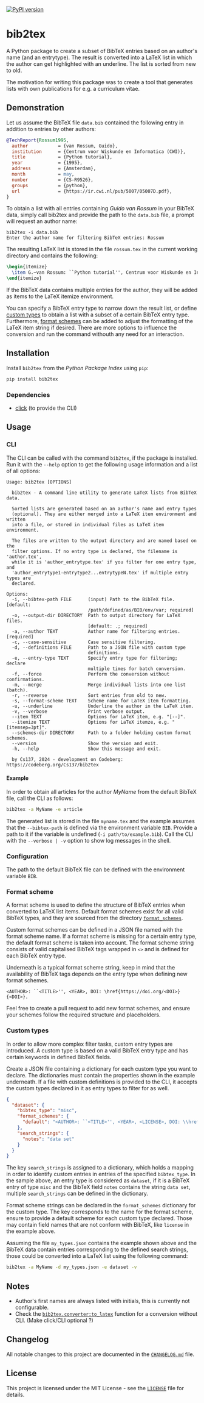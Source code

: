 [![PyPI version](https://img.shields.io/pypi/v/bib2tex.svg)](https://pypi.org/project/bib2tex/)

# bib2tex

A Python package to create a subset of BibTeX entries based on an author's name
(and an entrytype). The result is converted into a LaTeX list in which the author
can get highlighted with an underline. The list is sorted from new to old.

The motivation for writing this package was to create a tool that generates lists
with own publications for e.g. a curriculum vitae.


## Demonstration

Let us assume the BibTeX file `data.bib` contained the following entry in addition
to entries by other authors:

```bibtex
@TechReport{Rossum1995,
  author           = {van Rossum, Guido},
  institution      = {Centrum voor Wiskunde en Informatica (CWI)},
  title            = {Python tutorial},
  year             = {1995},
  address          = {Amsterdam},
  month            = may,
  number           = {CS-R9526},
  groups           = {python},
  url              = {https://ir.cwi.nl/pub/5007/05007D.pdf},
}
```

To obtain a list with all entries containing *Guido van Rossum* in your BibTeX
data, simply call bib2tex and provide the path to the `data.bib` file, a prompt
will request an author name:

```text
bib2tex -i data.bib
Enter the author name for filtering BibTeX entries: Rossum
```

The resulting LaTeX list is stored in the file `rossum.tex` in the current working
directory and contains the following:

```tex
\begin{itemize}
  \item G.~van Rossum: ``Python tutorial'', Centrum voor Wiskunde en Informatica (CWI), 1995.
\end{itemize}
```

If the BibTeX data contains multiple entries for the author, they will be added
as items to the LaTeX itemize environment.

You can specify a BibTeX entry type to narrow down the result list, or define
[custom types](https://codeberg.org/Cs137/bib2tex/src/branch/dev/README.md#custom-types)
to obtain a list with a subset of a certain BibTeX entry type.
Furthermore, [format schemes](https://codeberg.org/Cs137/bib2tex/src/branch/dev/README.md#format-scheme)
can be added to adjust the formatting of the LaTeX item string if desired.
There are more options to influence the conversion and run the command withouth
any need for an interaction.


## Installation

Install `bib2tex` from the *Python Package Index* using `pip`:

```bash
pip install bib2tex
```

### Dependencies

- [click](https://pypi.org/project/click/) (to provide the CLI)


## Usage

### CLI

The CLI can be called with the command `bib2tex`, if the package is installed.
Run it with the `--help` option to get the following usage information and a list
of all options:

```text
Usage: bib2tex [OPTIONS]

  bib2tex - A command line utility to generate LaTeX lists from BibTeX data.

  Sorted lists are generated based on an author's name and entry types
  (optional). They are either merged into a LaTeX item environment and written
  into a file, or stored in individual files as LaTeX item environment.

  The files are written to the output directory and are named based on the
  filter options. If no entry type is declared, the filename is 'author.tex',
  while it is 'author_entrytype.tex' if you filter for one entry type, and
  'author_entrytype1-entrytype2...entrytypeN.tex' if multiple entry types are
  declared.

Options:
  -i, --bibtex-path FILE      (input) Path to the BibTeX file.  [default:
                              /path/defined/as/BIB/env/var; required]
  -o, --output-dir DIRECTORY  Path to output directory for LaTeX files.
                              [default: .; required]
  -a, --author TEXT           Author name for filtering entries.  [required]
  -c, --case-sensitive        Case sensitive filtering.
  -d, --definitions FILE      Path to a JSON file with custom type
                              definitions.
  -e, --entry-type TEXT       Specify entry type for filtering; declare
                              multiple times for batch conversion.
  -f, --force                 Perform the conversion without confirmations.
  -m, --merge                 Merge individual lists into one list (batch).
  -r, --reverse               Sort entries from old to new.
  -s, --format-scheme TEXT    Scheme name for LaTeX item formatting.
  -u, --underline             Underline the author in the LaTeX item.
  -v, --verbose               Print verbose output.
  --item TEXT                 Options for LaTeX item, e.g. "[--]".
  --itemize TEXT              Options for LaTeX itemze, e.g. "[itemsep=3pt]".
  --schemes-dir DIRECTORY     Path to a folder holding custom format schemes.
  --version                   Show the version and exit.
  -h, --help                  Show this message and exit.

  by Cs137, 2024 - development on Codeberg: https://codeberg.org/Cs137/bib2tex
 ```

#### Example

In order to obtain all articles for the author *MyName* from the default BibTeX
file, call the CLI as follows:

```bash
bib2tex -a MyName -e article
```

The generated list is stored in the file `myname.tex` and the example assumes
that the `--bibtex-path` is defined via the environment variable `BIB`.
Provide a path to it if the variable is undefined (`-i path/to/example.bib`).
Call the CLI with the `--verbose | -v` option to show log messages in the shell.


### Configuration

The path to the default BibTeX file can be defined with the environment variable `BIB`.

### Format scheme

A format scheme is used to define the structure of BibTeX entries when converted
to LaTeX list items. Default format schemes exist for all valid BibTeX types, and
they are sourced from the directory [`format_schemes`](https://codeberg.org/Cs137/bib2tex/src/branch/dev/bib2tex/format_schemes).

Custom format schemes can be defined in a JSON file named with the format scheme
name. If a format scheme is missing for a certain entry type, the default format
scheme is taken into account. The format scheme string consists of valid
capitalised BibTeX tags wrapped in `<>` and is defined for each BibTeX entry type.

Underneath is a typical format scheme string, keep in mind that the availability
of BibTeX tags depends on the entry type when defining new format schemes.

```text
<AUTHOR>: ``<TITLE>'', <YEAR>, DOI: \href{https://doi.org/<DOI>}{<DOI>}.
```

Feel free to create a pull request to add new format schemes, and ensure your
schemes follow the required structure and placeholders.

### Custom types

In order to allow more complex filter tasks, custom entry types are introduced.
A custom type is based on a valid BibTeX entry type and has certain keywords in
defined BibTeX fields.

Create a JSON file containing a dictionary for each custom type you want to declare.
The dictionaries must contain the properties shown in the example underneath.
If a file with custom definitions is provided to the CLI, it accepts the custom
types declared in it as entry types to filter for as well.

```json
{
  "dataset": {
    "bibtex_type": "misc",
    "format_schemes": {
      "default": "<AUTHOR>: ``<TITLE>'', <YEAR>, <LICENSE>, DOI: \\href{https://doi.org/<DOI>}{<DOI>}."
    },
    "search_strings": {
      "notes": "data set"
    }
  }
}
```

The key `search_strings` is assigned to a dictionary, which holds a mapping in
order to identify custom entries in entries of the specified `bibtex_type`.
In the sample above, an entry type is considered as `dataset`, if it is a BibTeX
entry of type `misc` and the BibTeX field `notes` contains the string `data set`,
multiple `search_strings` can be defined in the dictionary.

Format scheme strings can be declared in the `format_schemes` dictionary for the
custom type. The key corresponds to the name for the format scheme, ensure to
provide a default scheme for each custom type declared. Those may contain field
names that are not conform with BibTeX, like `license` in the example above.

Assuming the file `my_types.json` contains the example shown above and the BibTeX
data contain entries corresponding to the defined search strings, those could be
converted into a LaTeX list using the following command:

```bash
bib2tex -a MyName -d my_types.json -e dataset -v
```


## Notes

- Author's first names are always listed with initials, this is currently not configurable.
- Check the [`bib2tex.converter:to_latex`](https://codeberg.org/Cs137/bib2tex/src/branch/dev/bib2tex/converter.py)
  function for a conversion without CLI. (Make click/CLI optional ?)


## Changelog

All notable changes to this project are documented in the
[`CHANGELOG.md`](https://codeberg.org/Cs137/bib2tex/src/branch/dev/CHANGELOG.md) file.

## License

This project is licensed under the MIT License - see the
[`LICENSE`](https://codeberg.org/Cs137/bib2tex/src/branch/dev/LICENSE) file for details.

